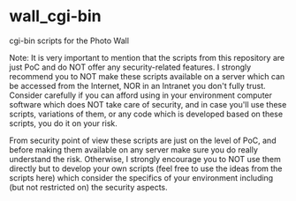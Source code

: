 # wall_cgi-bin
cgi-bin scripts for the Photo Wall

Note:
It is very important to mention that the scripts from this repository are just PoC and do NOT offer any security-related features. I strongly recommend you to NOT make these scripts available on a server which can be accessed from the Internet, NOR in an Intranet you don't fully trust. Consider carefully if you can afford using in your environment computer software which does NOT take care of security, and in case you'll use these scripts, variations of them, or any code which is developed based on these scripts, you do it on your risk. 

From security point of view these scripts are just on the level of PoC, and before making them available on any server make sure you do really understand the risk. Otherwise, I strongly encourage you to NOT use them directly but to develop your own scripts (feel free to use the ideas from the scripts here) which consider the specifics of your environment including (but not restricted on) the security aspects.
 
